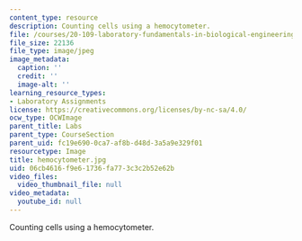 ```yaml
---
content_type: resource
description: Counting cells using a hemocytometer.
file: /courses/20-109-laboratory-fundamentals-in-biological-engineering-fall-2007/06cb4616f9e61736fa773c3c2b52e62b_hemocytometer.jpg
file_size: 22136
file_type: image/jpeg
image_metadata:
  caption: ''
  credit: ''
  image-alt: ''
learning_resource_types:
- Laboratory Assignments
license: https://creativecommons.org/licenses/by-nc-sa/4.0/
ocw_type: OCWImage
parent_title: Labs
parent_type: CourseSection
parent_uid: fc19e690-0ca7-af8b-d48d-3a5a9e329f01
resourcetype: Image
title: hemocytometer.jpg
uid: 06cb4616-f9e6-1736-fa77-3c3c2b52e62b
video_files:
  video_thumbnail_file: null
video_metadata:
  youtube_id: null
---
```

Counting cells using a hemocytometer.